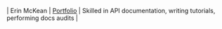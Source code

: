 | Erin McKean | [Portfolio](https://erinmckean.com/writing) | Skilled in API documentation, writing tutorials, performing docs audits |